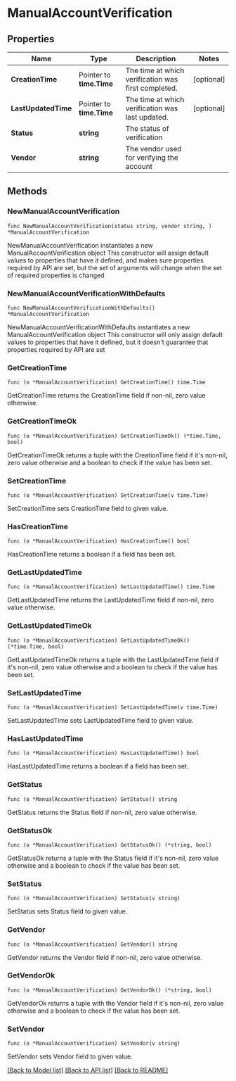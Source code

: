 # ManualAccountVerification

## Properties

Name | Type | Description | Notes
------------ | ------------- | ------------- | -------------
**CreationTime** | Pointer to **time.Time** | The time at which verification was first completed. | [optional] 
**LastUpdatedTime** | Pointer to **time.Time** | The time at which verification was last updated. | [optional] 
**Status** | **string** | The status of verification | 
**Vendor** | **string** | The vendor used for verifying the account | 

## Methods

### NewManualAccountVerification

`func NewManualAccountVerification(status string, vendor string, ) *ManualAccountVerification`

NewManualAccountVerification instantiates a new ManualAccountVerification object
This constructor will assign default values to properties that have it defined,
and makes sure properties required by API are set, but the set of arguments
will change when the set of required properties is changed

### NewManualAccountVerificationWithDefaults

`func NewManualAccountVerificationWithDefaults() *ManualAccountVerification`

NewManualAccountVerificationWithDefaults instantiates a new ManualAccountVerification object
This constructor will only assign default values to properties that have it defined,
but it doesn't guarantee that properties required by API are set

### GetCreationTime

`func (o *ManualAccountVerification) GetCreationTime() time.Time`

GetCreationTime returns the CreationTime field if non-nil, zero value otherwise.

### GetCreationTimeOk

`func (o *ManualAccountVerification) GetCreationTimeOk() (*time.Time, bool)`

GetCreationTimeOk returns a tuple with the CreationTime field if it's non-nil, zero value otherwise
and a boolean to check if the value has been set.

### SetCreationTime

`func (o *ManualAccountVerification) SetCreationTime(v time.Time)`

SetCreationTime sets CreationTime field to given value.

### HasCreationTime

`func (o *ManualAccountVerification) HasCreationTime() bool`

HasCreationTime returns a boolean if a field has been set.

### GetLastUpdatedTime

`func (o *ManualAccountVerification) GetLastUpdatedTime() time.Time`

GetLastUpdatedTime returns the LastUpdatedTime field if non-nil, zero value otherwise.

### GetLastUpdatedTimeOk

`func (o *ManualAccountVerification) GetLastUpdatedTimeOk() (*time.Time, bool)`

GetLastUpdatedTimeOk returns a tuple with the LastUpdatedTime field if it's non-nil, zero value otherwise
and a boolean to check if the value has been set.

### SetLastUpdatedTime

`func (o *ManualAccountVerification) SetLastUpdatedTime(v time.Time)`

SetLastUpdatedTime sets LastUpdatedTime field to given value.

### HasLastUpdatedTime

`func (o *ManualAccountVerification) HasLastUpdatedTime() bool`

HasLastUpdatedTime returns a boolean if a field has been set.

### GetStatus

`func (o *ManualAccountVerification) GetStatus() string`

GetStatus returns the Status field if non-nil, zero value otherwise.

### GetStatusOk

`func (o *ManualAccountVerification) GetStatusOk() (*string, bool)`

GetStatusOk returns a tuple with the Status field if it's non-nil, zero value otherwise
and a boolean to check if the value has been set.

### SetStatus

`func (o *ManualAccountVerification) SetStatus(v string)`

SetStatus sets Status field to given value.


### GetVendor

`func (o *ManualAccountVerification) GetVendor() string`

GetVendor returns the Vendor field if non-nil, zero value otherwise.

### GetVendorOk

`func (o *ManualAccountVerification) GetVendorOk() (*string, bool)`

GetVendorOk returns a tuple with the Vendor field if it's non-nil, zero value otherwise
and a boolean to check if the value has been set.

### SetVendor

`func (o *ManualAccountVerification) SetVendor(v string)`

SetVendor sets Vendor field to given value.



[[Back to Model list]](../README.md#documentation-for-models) [[Back to API list]](../README.md#documentation-for-api-endpoints) [[Back to README]](../README.md)


